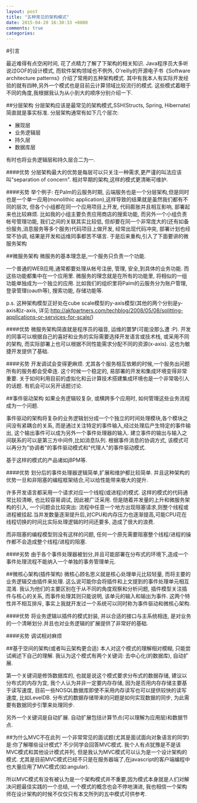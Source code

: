 ```yaml
---
layout: post
title: "五种常见的架构模式"
date: 2015-04-20 16:30:33 +0800
comments: true
categories: 
---
```

#引言

最近难得有点空闲时间, 花了点精力了解了下架构的相关知识. Java程序员大多听说过GOF的设计模式, 而软件架构领域也不例外, O'reilly的开源电子书《Software architecture patterns》介绍了常用的五种架构模式. 其中有我本人有实际开发经验的就有四种,另外一个模式也是目前云计算领域比较流行的模式.
这些模式着眼于不同的角度,我根据我认为从小到大的顺序分别介绍一下.

<!-- more -->
##分层架构
分层架构应该是最常见的架构模式,SSH(Structs, Spring, Hibernate)简直就是事实标准. 分层架构通常有如下几个层次:

* 展现层
* 业务逻辑层
* 持久层
* 数据库层

有时也将业务逻辑层和持久层合二为一.

####优势
分层架构最大的优势是每层可以只关注一种需求,更严谨的叫法应该叫"separation of concern". 相对早期的架构,这样的模式更清晰可维护.

####劣势
举个例子: 在Palm的云服务时期, 云端服务也是一个分层架构,但是同时也是一个单一应用(monolithic application),这样导致的结果就是虽然我们都有不同的层次, 但各个小组都在同一个应用项目上开发, 代码膨胀并且相互影响, 部署起来也比较麻烦. 
比如我的小组主要负责应用商店的搜索功能, 而另外一个小组负责帐号管理功能, 我们之间的关联其实比较低, 但却要在同一个非常庞大的(还有如备份服务,消息服务等多个服务)代码项目上做开发, 经常出现代码冲突, 部署计划也经常不协调, 结果是开发和运维同事都苦不堪言.
于是后来重构,引入了下面要讲的微服务架构

##微服务架构
微服务的基本理念是,一个服务只负责一个功能.

一个普通的WEB应用,通常都要处理从帐号注册, 管理, 安全,到具体的业务功能. 而这些功能都集中在一个应用里. 微服务的理念就是在所有的功能里, 将相似的一组功能单独成为一个独立的应用. 比如我们的组织里将Palm的云服务分为账户管理, 登录管理(oauth等), 搜索功能, 存储功能等.

p.s. 这种架构模型正好处在cube scale模型的y-axis模型(其他的两个分别是y-axis和z-axis, 详见:http://akfpartners.com/techblog/2008/05/08/splitting-applications-or-services-for-scale/)

####优势
微服务架构简直就是程序员的福音, 运维的噩梦(可能没那么遭 :P). 开发的同事可以根据自己的喜好和业务的实际需要选择开发语言或技术栈, 或采用不同的架构, 而实际部署上也可以根据不同性能需求分配不同的资源(x-axis). 这也为敏捷开发提供了基础.

####劣势
开发调试会变得更麻烦. 尤其各个服务相互依赖的时候,一个服务出问题所有的服务都会受牵连. 这个时候一个稳定的, 易部署的开发和集成环境变得非常重要. 关于如何利用目前的虚拟化和云计算技术搭建集成环境也是一个非常吸引人的话题. 有机会可以另开话题讨论.

##事件驱动架构
如果业务逻辑较复杂, 或横跨多个应用时, 如何管理这些业务流程成为一个问题. 

事件驱动的架构将复杂的业务逻辑划分成一个个独立的时间处理模块,各个模块之间没有紧耦合的关系, 而是通过关注特定的事件输入,经过处理后产生特定的事件输出, 这个输出事件可以成为另外一个事件处理器的输入. 建立事件的输出与输入之间联系的可以是第三方中间件,比如消息队列. 根据事件消息的协调方式, 该模式可以再分为"协调者"的事件驱动模式和"代理人"的事件驱动模式.

基于这样的模式的产品诸如jBPM等. 

####优势
划分后的事件处理器逻辑简单,扩展和维护都比较简单. 并且这种架构的优势一旦和非阻塞的编程框架结合,可以给性能带来极大的提升.

许多开发语言都采用一个请求对应一个线程(或进程)的模式. 这样的模式的代码通常比较清晰, 也比较容易调试, 因此被广泛采用. 但是随着并发量的上升和微服务架构的引入, 一个问题会比较突出: 流程中任意一个地方出现阻塞请求,则整个线程或进程被挂起.当并发数量逐渐提升后,对CPU和内存压力也逐渐提高,可能CPU花在线程切换的时间比实际处理逻辑的时间还要多, 造成了很大的浪费.

而非阻塞的编程模型则没有这样的问题, 任何一个原先需要阻塞整个线程/进程的操作都不会造成整个线程/进程的阻塞.

####劣势
由于各个事件处理器被划分,并且可能部署在分布式的环境下,造成一个事件处理流程不能纳入一个单独的事务管理单元.


##微核心架构(插件架构)
微核心顾名思义就是核心处理单元比较轻量, 而将主要的业务逻辑交由插件来处理. 这么说可能你会将插件和上文提到的事件处理单元相互混淆. 我认为他们的主要区别在于从不同的角度观察和分析问题, 插件模型关注插件与核心的关系, 而事件处理其则只能说明, 该单元的输入和输出为事件. 这两个特性并不相互排斥, 事实上我就开发过一个系统可以同时称为事件驱动和微核心架构.

####优势
将业务逻辑以插件的模式封装, 并以合适的接口与主系统相连, 是对业务的一个清晰划分.并且也对业务逻辑的扩展提供了非常好的基础.

####劣势
调试相对麻烦

##基于空间的架构(或者叫云架构更合适)
本人对这个模式的理解相对模糊, 只能尝试阐述下自己的理解. 我认为这个模式有两个关键词: 去中心化(的数据库), 自动扩展.

第一个关键词是修饰数据库的, 也就是说这个模式要求分布式的数据存储, 建议以分布式的内存为宜, 我个人认为并非一定要内存存储, 因为是否用内存存储主要基于读写速度, 目前一些NOSQL数据库即使不采用内存读写也可以提供较快的读写速度, 比如LevelDB. 分布式的数据存储带来的问题是如何实现数据的同步, 为此需要有数据同步引擎来处理同步.

另外一个关键词是自动扩展. 自动扩展包括计算节点(可以理解为应用层)和数据节点.

##为什么MVC不在此列
一个非常常见的面试题(尤其是面试面向对象语言的同学)是:你了解哪些设计模式? 不少同学会回答MVC模式. 我个人有点犹豫是不是该MVC模式和其他设计模式并列, 但是我认为MVC模式可以认为是一个设计架构的模式. 尤其是目前MVC模式已经不只是在服务器端了,在javascript的客户端编程中也大量应用了MVC模式(如:angular).

所以MVC模式有没有被认为是一个架构模式并不重要,因为模式本身就是人们对解决问题最佳实践的一个总结, 一个模式的概念也会不停地演进, 我也相信一个架构师在设计架构的时候不仅仅只有本文所列的五中模式可供参考.



